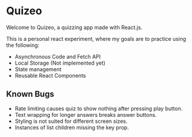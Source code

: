 
# Quizeo

Welcome to Quizeo, a quizzing app made with React.js.

This is a personal react experiment, where my goals are to practice using the following:
- Asynchronous Code and Fetch API
- Local Storage (Not implemented yet)
- State management
- Reusable React Components

## Known Bugs

- Rate limiting causes quiz to show nothing after pressing play button.
- Text wrapping for longer answers breaks answer buttons.
- Styling is not suited for different screen sizes.
- Instances of list children missing the key prop.
